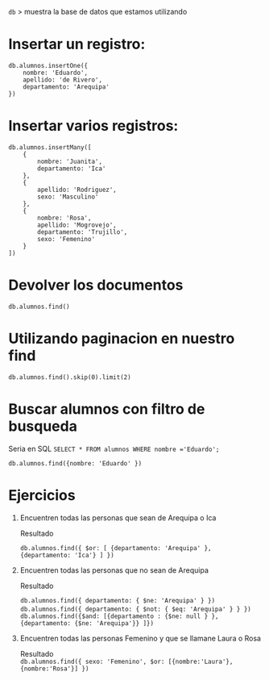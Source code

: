`db` > muestra la base de datos que estamos utilizando

# Insertar un registro:

```
db.alumnos.insertOne({
    nombre: 'Eduardo',
    apellido: 'de Rivero',
    departamento: 'Arequipa'
})
```

# Insertar varios registros:

```
db.alumnos.insertMany([
    {
        nombre: 'Juanita',
        departamento: 'Ica'
    },
    {
        apellido: 'Rodriguez',
        sexo: 'Masculino'
    },
    {
        nombre: 'Rosa',
        apellido: 'Mogrovejo',
        departamento: 'Trujillo',
        sexo: 'Femenino'
    }
])
```

# Devolver los documentos

```
db.alumnos.find()
```

# Utilizando paginacion en nuestro find

```
db.alumnos.find().skip(0).limit(2)
```

# Buscar alumnos con filtro de busqueda

Seria en SQL `SELECT * FROM alumnos WHERE nombre ='Eduardo';`

```
db.alumnos.find({nombre: 'Eduardo' })
```

# Ejercicios

1. Encuentren todas las personas que sean de Arequipa o Ica

   Resultado

   `db.alumnos.find({ $or: [ {departamento: 'Arequipa' }, {departamento: 'Ica'} ] })`

2. Encuentren todas las personas que no sean de Arequipa

   Resultado

   `db.alumnos.find({ departamento: { $ne: 'Arequipa' } })`
   `db.alumnos.find({ departamento: { $not: { $eq: 'Arequipa' } } })`
   ` db.alumnos.find({$and: [{departamento : {$ne: null } }, {departamento: {$ne: 'Arequipa'}} ]})`

3. Encuentren todas las personas Femenino y que se llamane Laura o Rosa

   Resultado  
   `db.alumnos.find({ sexo: 'Femenino', $or: [{nombre:'Laura'}, {nombre:'Rosa'}] })`
